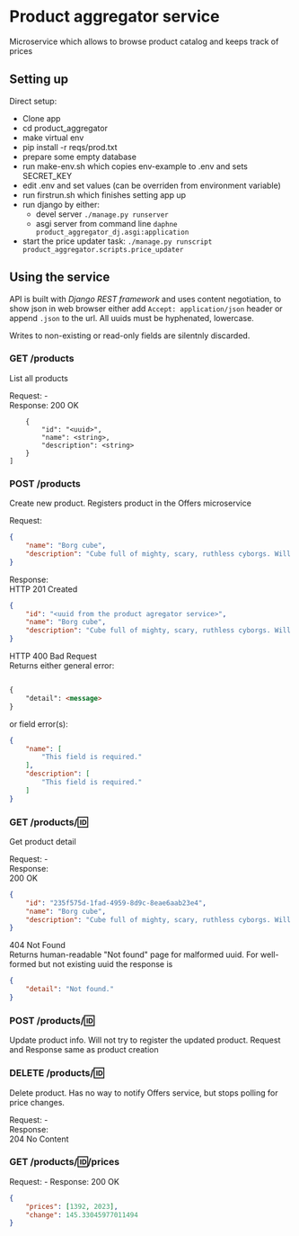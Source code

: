 Product aggregator service
==========================
Microservice which allows to browse product catalog and keeps track of prices

Setting up
----------
Direct setup:
* Clone app
* cd product_aggregator
* make virtual env
* pip install -r reqs/prod.txt
* prepare some empty database
* run make-env.sh which copies env-example to .env and sets SECRET_KEY
* edit .env and set values (can be overriden from environment variable)
* run firstrun.sh which finishes setting app up
* run django by either:
     - devel server `./manage.py runserver`
     - asgi server from command line `daphne product_aggregator_dj.asgi:application`
* start the price updater task: `./manage.py runscript product_aggregator.scripts.price_updater`


Using the service
-----------------
API is built with _Django REST framework_ and uses content negotiation, to show json in web browser either add `Accept: application/json` header or append `.json` to the url. All uuids must be hyphenated, lowercase.

Writes to non-existing or read-only fields are silentnly discarded. 


### GET /products
List all products

Request: -  
Response: 200 OK
```json[
    {
        "id": "<uuid>",
        "name": <string>,
        "description": <string>
    }
]
```

### POST /products
Create new product. Registers product in the Offers microservice

Request:
```json
{
    "name": "Borg cube",
    "description": "Cube full of mighty, scary, ruthless cyborgs. Will not buy again"
}
```
Response:  
HTTP 201 Created
```json
{
    "id": "<uuid from the product agregator service>",
    "name": "Borg cube",
    "description": "Cube full of mighty, scary, ruthless cyborgs. Will not buy again"
}
```
HTTP 400 Bad Request  
Returns either general error:
```html

{
    "detail": <message>
}
```
or field error(s):
```json
{
    "name": [
        "This field is required."
    ],
    "description": [
        "This field is required."
    ]
}
```

### GET /products/:id:
Get product detail

Request: -  
Response:  
200 OK
```json
{
    "id": "235f575d-1fad-4959-8d9c-8eae6aab23e4",
    "name": "Borg cube",
    "description": "Cube full of mighty, scary, ruthless cyborgs. Will not buy again"
}
```
404 Not Found  
Returns human-readable "Not found" page for malformed uuid. For well-formed but not existing uuid the response is
```json
{
    "detail": "Not found."
}
```

### POST /products/:id:
Update product info. Will not try to register the updated product.
Request and Response same as product creation

### DELETE /products/:id:
Delete product. Has no way to notify Offers service, but stops polling for price changes.

Request: -  
Response:  
204 No Content

### GET /products/:id:/prices
Request: -
Response:
200 OK
```json
{
    "prices": [1392, 2023],
    "change": 145.33045977011494
}
```